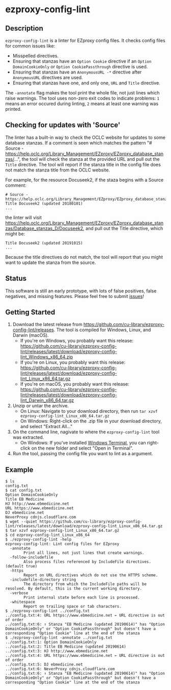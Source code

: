 # ezproxy-config-lint

## Description

`ezproxy-config-lint` is a linter for EZproxy config files. It checks config files for common issues like:

- Misspelled directives.
- Ensuring that stanzas have an `Option Cookie` directive if an `Option DomainCookieOnly` or `Option CookiePassthrough` directive is used.
- Ensuring that stanzas have an `AnonymousURL -*` directive after `AnonymousURL` directives are used.
- Ensuring that stanzas have one, and only one, `URL` and `Title` directive.

The `-annotate` flag makes the tool print the whole file, not just lines which raise warnings. 
The tool uses non-zero exit codes to indicate problems: `1` means an error occured during linting, `2` means at least one warning was printed.

## Checking for updates with 'Source'

The linter has a built-in way to check the OCLC website for updates to some database stanzas. If a comment is seen which matches the pattern "# Source - https://help.oclc.org/Library_Management/EZproxy/EZproxy_database_stanzas/...", the tool will check the stanza at the provided URL and pull out the `Title` directive. The tool will report if the stanza title in the config file does not match the stanza title from the OCLC website.

For example, for the resource Docuseek2, if the staza begins with a Source comment:

```
# Source - https://help.oclc.org/Library_Management/EZproxy/EZproxy_database_stanzas/Database_stanzas_D/Docuseek2
Title Docuseek2 (updated 20180101)
...
```
the linter will visit https://help.oclc.org/Library_Management/EZproxy/EZproxy_database_stanzas/Database_stanzas_D/Docuseek2, and pull out the Title directive, which might be:

```
Title Docuseek2 (updated 20191015)
...
```

Because the title directives do not match, the tool will report that you might want to update the stanza from the source.

## Status

This software is still an early prototype, with lots of false positives, false negatives, and missing features. Please feel free to submit [issues](https://github.com/cu-library/ezproxy-config-lint/issues)!

## Getting Started

1. Download the latest release from https://github.com/cu-library/ezproxy-config-lint/releases. The tool is compiled for Windows, Linux, and Darwin (macOS).
    - If you're on Windows, you probably want this release: https://github.com/cu-library/ezproxy-config-lint/releases/latest/download/ezproxy-config-lint_Windows_x86_64.zip 
    - If you're on Linux, you probably want this release: https://github.com/cu-library/ezproxy-config-lint/releases/latest/download/ezproxy-config-lint_Linux_x86_64.tar.gz
    - If you're on macOS, you probably want this release: https://github.com/cu-library/ezproxy-config-lint/releases/latest/download/ezproxy-config-lint_Darwin_x86_64.tar.gz
2. Unzip or untar the archive.
    - On Linux: Navigate to your download directory, then run `tar xzvf ezproxy-config-lint_Linux_x86_64.tar.gz`
    - On Windows: Right-click on the .zip file in your download directory, and select "Extract All..."
3. On the command line, nagivate to where the `ezproxy-config-lint` tool was extracted.
    - On Windows: If you've installed [Windows Terminal](https://aka.ms/terminal), you can right-click on the new folder and select "Open in Terminal".
4. Run the tool, passing the config file you want to lint as a argument.

## Example

```
$ ls
config.txt
$ cat config.txt
Option DomainCookieOnly
Title EB Medicine
HJ http://www.ebmedicine.net
URL https://www.ebmedicine.net
DJ ebmedicine.net
NeverProxy cdnjs.cloudflare.com
$ wget --quiet https://github.com/cu-library/ezproxy-config-lint/releases/latest/download/ezproxy-config-lint_Linux_x86_64.tar.gz
$ tar xzvf ezproxy-config-lint_Linux_x86_64.tar.gz
$ cd ezproxy-config-lint_Linux_x86_64
$ ./ezproxy-config-lint -help
ezproxy-config-lint: Lint config files for EZproxy
  -annotate
        Print all lines, not just lines that create warnings.
  -follow-includefile
        Also process files referenced by IncludeFile directives. (default true)
  -https
        Report on URL directives which do not use the HTTPS scheme.
  -includefile-directory string
        The directory from which the IncludeFile paths will be resolved. By default, this is the current working directory.
  -verbose
        Print internal state before each line is processed.
  -whitespace
        Report on trailing space or tab characters.
$ ./ezproxy-config-lint ../config.txt
../config.txt:4: URL https://www.ebmedicine.net ← URL directive is out of order
../config.txt:6: ↑ Stanza "EB Medicine (updated 20190614)" has "Option DomainCookieOnly" or "Option CookiePassthrough" but doesn't have a corresponding "Option Cookie" line at the end of the stanza
$ ./ezproxy-config-lint -annotate ../config.txt
../config.txt:1: Option DomainCookieOnly
../config.txt:2: Title EB Medicine (updated 20190614)
../config.txt:3: HJ http://www.ebmedicine.net
../config.txt:4: URL https://www.ebmedicine.net ← URL directive is out of order
../config.txt:5: DJ ebmedicine.net
../config.txt:6: NeverProxy cdnjs.cloudflare.com
../config.txt:6: ↑ Stanza "EB Medicine (updated 20190614)" has "Option DomainCookieOnly" or "Option CookiePassthrough" but doesn't have a corresponding "Option Cookie" line at the end of the stanza
```
